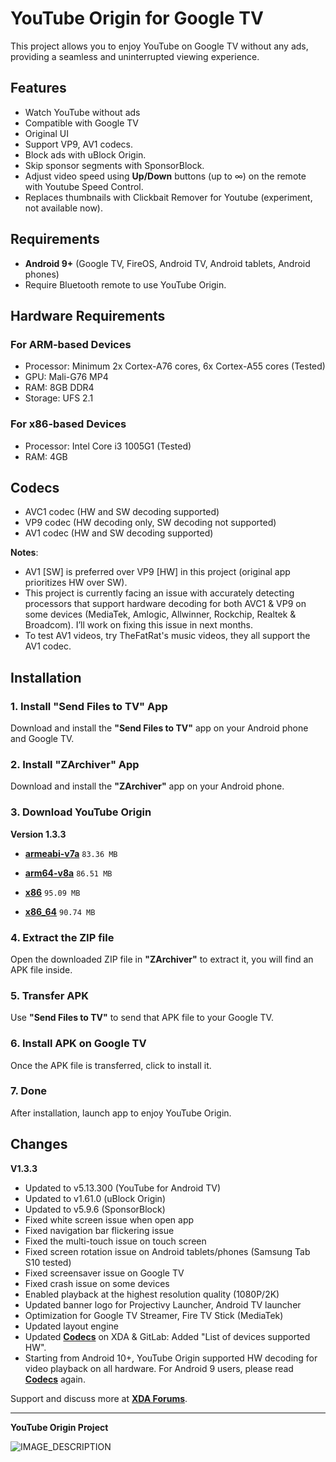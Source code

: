 # YouTube Origin for Google TV

This project allows you to enjoy YouTube on Google TV without any ads, providing a seamless and uninterrupted viewing experience.

## Features
- Watch YouTube without ads
- Compatible with Google TV
- Original UI
- Support VP9, AV1 codecs.
- Block ads with uBlock Origin.
- Skip sponsor segments with SponsorBlock.
- Adjust video speed using **Up/Down** buttons (up to ∞) on the remote with Youtube Speed Control.
- Replaces thumbnails with Clickbait Remover for Youtube (experiment, not available now).

## Requirements
- **Android 9+** (Google TV, FireOS, Android TV, Android tablets, Android phones)
- Require Bluetooth remote to use YouTube Origin.

## Hardware Requirements

### For ARM-based Devices
- Processor: Minimum 2x Cortex-A76 cores, 6x Cortex-A55 cores (Tested)
- GPU: Mali-G76 MP4
- RAM: 8GB DDR4
- Storage: UFS 2.1

### For x86-based Devices
- Processor: Intel Core i3 1005G1 (Tested)
- RAM: 4GB

## Codecs

- AVC1 codec (HW and SW decoding supported)
- VP9 codec (HW decoding only, SW decoding not supported)
- AV1 codec (HW and SW decoding supported)

**Notes**:
- AV1 [SW] is preferred over VP9 [HW] in this project (original app prioritizes HW over SW).
- This project is currently facing an issue with accurately detecting processors that support hardware decoding for both AVC1 & VP9 on some devices (MediaTek, Amlogic, Allwinner, Rockchip, Realtek & Broadcom). I’ll work on fixing this issue in next months.
- To test AV1 videos, try TheFatRat's music videos, they all support the AV1 codec.

## Installation

### 1. Install "Send Files to TV" App
Download and install the **"Send Files to TV"** app on your Android phone and Google TV.

### 2. Install "ZArchiver" App
Download and install the **"ZArchiver"** app on your Android phone.

### 3. Download YouTube Origin

**Version 1.3.3**

- **[armeabi-v7a](https://gitlab.com/energylove/originproject/-/blob/main/Releases/v1.3.3/youtube_origin_googletv_armeabi-v7a_release5.zip)** `83.36 MB`

- **[arm64-v8a](https://gitlab.com/energylove/originproject/-/blob/main/Releases/v1.3.3/youtube_origin_googletv_arm64-v8a_release5.zip)** `86.51 MB`

- **[x86](https://gitlab.com/energylove/originproject/-/blob/main/Releases/v1.3.3/youtube_origin_googletv_x86_release5.zip)** `95.09 MB`

- **[x86_64](https://gitlab.com/energylove/originproject/-/blob/main/Releases/v1.3.3/youtube_origin_googletv_x86_64_release5.zip)** `90.74 MB`


### 4. Extract the ZIP file
Open the downloaded ZIP file in **"ZArchiver"** to extract it, you will find an APK file inside.

### 5. Transfer APK
Use **"Send Files to TV"** to send that APK file to your Google TV.

### 6. Install APK on Google TV
Once the APK file is transferred, click to install it.

### 7. Done
After installation, launch app to enjoy YouTube Origin.


## Changes

**V1.3.3**

- Updated to v5.13.300 (YouTube for Android TV)
- Updated to v1.61.0 (uBlock Origin)
- Updated to v5.9.6 (SponsorBlock)
- Fixed white screen issue when open app
- Fixed navigation bar flickering issue
- Fixed the multi-touch issue on touch screen
- Fixed screen rotation issue on Android tablets/phones (Samsung Tab S10 tested)
- Fixed screensaver issue on Google TV
- Fixed crash issue on some devices
- Enabled playback at the highest resolution quality (1080P/2K)
- Updated banner logo for Projectivy Launcher, Android TV launcher
- Optimization for Google TV Streamer, Fire TV Stick (MediaTek)
- Updated layout engine
- Updated **[Codecs](https://gitlab.com/energylove/originproject/-/blob/main/README.md#codecs)** on XDA & GitLab: Added "List of devices supported HW".
- Starting from Android 10+, YouTube Origin supported HW decoding for video playback on all hardware. For Android 9 users, please read **[Codecs](https://gitlab.com/energylove/originproject/-/blob/main/README.md#codecs)** again.


Support and discuss more at **[XDA Forums](https://xdaforums.com/t/app-android-tv-youtube-origin-for-google-tv.4699190/)**.

---

**YouTube Origin Project**

![IMAGE_DESCRIPTION](https://image.jimcdn.com/app/cms/image/transf/none/path/s293f5a94d3403280/image/i4074178470a6059a/version/1677224408/image.png)
